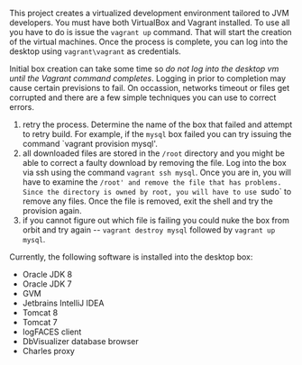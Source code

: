This project creates a virtualized development environment tailored to JVM developers.  You must have both VirtualBox and Vagrant installed.  To use all you have
 to do is issue the `vagrant up` command.  That will start the creation of the virtual machines.  Once the process is complete, you can log into the desktop
using `vagrant\vagrant` as credentials. 


Initial box creation can take some time so _do not log into the desktop vm until the Vagrant command completes_.  Logging in prior to completion may cause
certain previsions to fail.  On occassion, networks timeout or files get corrupted and there are a few simple techniques you can use to correct errors.

1. retry the process.  Determine the name of the box that failed and attempt to retry build.  For example, if the `mysql` box failed you can
   try issuing the command `vagrant provision mysql'.
2. all downloaded files are stored in the `/root` directory and you might be able to correct a faulty download by removing the file.  Log
   into the box via ssh using the command `vagrant ssh mysql`.  Once you are in, you will have to examine the `/root' and remove the file
   that has problems.  Since the directory is owned by root, you will have to use `sudo` to remove any files.  Once the file is removed,
   exit the shell and try the provision again.
3. if you cannot figure out which file is failing you could nuke the box from orbit and try again -- `vagrant destroy mysql` followed by
   `vagrant up mysql`.

Currently, the following software is installed into the desktop box:

* Oracle JDK 8
* Oracle JDK 7
* GVM 
* Jetbrains IntelliJ IDEA 
* Tomcat 8 
* Tomcat 7 
* logFACES client 
* DbVisualizer database browser 
* Charles proxy 

